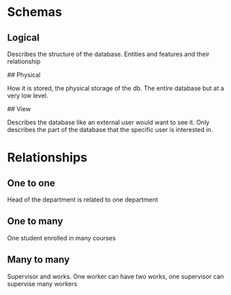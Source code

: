 # Schemas

## Logical

Describes the structure of the database. Entities and features and their relationship

## Physical

How it is stored, the physical storage of the db. The entire database but at a very low level.

## View

Describes the database like an external user would want to see it. Only describes the part of the database that the specific user is interested in.

# Relationships

## One to one

Head of the department is related to one department

## One to many

One student enrolled in many courses

## Many to many

Supervisor and works. One worker can have two works, one supervisor can supervise many workers
